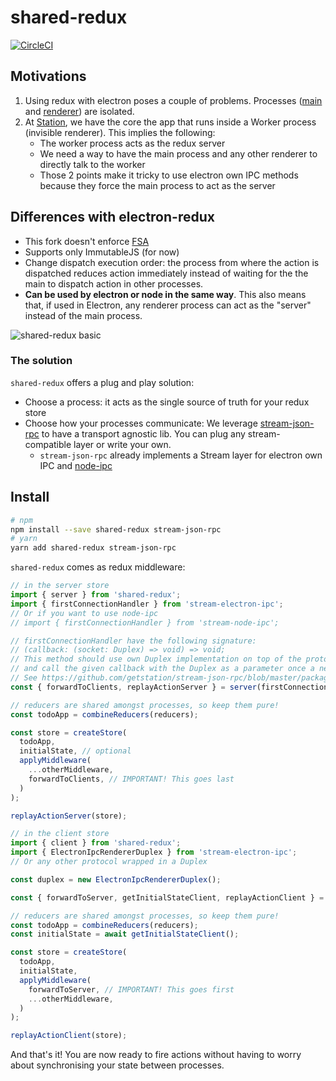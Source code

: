 # shared-redux
[![CircleCI](https://circleci.com/gh/getstation/shared-redux/tree/master.svg?style=svg)](https://circleci.com/gh/getstation/shared-redux/tree/master)

## Motivations
1) Using redux with electron poses a couple of problems. Processes ([main](https://github.com/electron/electron/blob/master/docs/tutorial/quick-start.md#main-process) and [renderer](https://github.com/electron/electron/blob/master/docs/tutorial/quick-start.md#renderer-process)) are isolated.
2) At [Station](https://github.com/getstation), we have the core the app that runs inside a Worker process (invisible renderer). This implies the following:
    - The worker process acts as the redux server
    - We need a way to have the main process and any other renderer to directly talk to the worker
    - Those 2 points make it tricky to use electron own IPC methods because they force the main process to act as the server

## Differences with electron-redux
- This fork doesn't enforce [FSA](https://github.com/acdlite/flux-standard-action#example)
- Supports only ImmutableJS (for now)
- Change dispatch execution order: the process from where the action is dispatched reduces action immediately instead of waiting for the the main to dispatch action in other processes.
- **Can be used by electron or node in the same way**. This also means that, if used in Electron, any renderer process can act as the "server" instead of the main process.

![shared-redux basic](https://user-images.githubusercontent.com/1098371/52342828-ba9cdc00-2a16-11e9-8a82-9dcee4647711.png)

### The solution
`shared-redux` offers a plug and play solution:
  - Choose a process: it acts as the single source of truth for your redux store
  - Choose how your processes communicate: We leverage [stream-json-rpc](https://github.com/getstation/stream-json-rpc) to have a transport agnostic lib. You can plug any stream-compatible layer or write your own.
    - `stream-json-rpc` already implements a Stream layer for electron own IPC and [node-ipc](https://github.com/RIAEvangelist/node-ipc)

## Install

```sh
# npm
npm install --save shared-redux stream-json-rpc
# yarn
yarn add shared-redux stream-json-rpc
```

`shared-redux` comes as redux middleware:

```javascript
// in the server store
import { server } from 'shared-redux';
import { firstConnectionHandler } from 'stream-electron-ipc';
// Or if you want to use node-ipc
// import { firstConnectionHandler } from 'stream-node-ipc';

// firstConnectionHandler have the following signature:
// (callback: (socket: Duplex) => void) => void;
// This method should use own Duplex implementation on top of the protocol you have chosen,
// and call the given callback with the Duplex as a parameter once a new client is connected.
// See https://github.com/getstation/stream-json-rpc/blob/master/packages/stream-electron-ipc/src/index.ts for details.
const { forwardToClients, replayActionServer } = server(firstConnectionHandler);

// reducers are shared amongst processes, so keep them pure!
const todoApp = combineReducers(reducers);

const store = createStore(
  todoApp,
  initialState, // optional
  applyMiddleware(
    ...otherMiddleware,
    forwardToClients, // IMPORTANT! This goes last
  )
);

replayActionServer(store);
```

```javascript
// in the client store
import { client } from 'shared-redux';
import { ElectronIpcRendererDuplex } from 'stream-electron-ipc';
// Or any other protocol wrapped in a Duplex

const duplex = new ElectronIpcRendererDuplex();

const { forwardToServer, getInitialStateClient, replayActionClient } = client(duplex);

// reducers are shared amongst processes, so keep them pure!
const todoApp = combineReducers(reducers);
const initialState = await getInitialStateClient();

const store = createStore(
  todoApp,
  initialState,
  applyMiddleware(
    forwardToServer, // IMPORTANT! This goes first
    ...otherMiddleware,
  )
);

replayActionClient(store);
```

And that's it! You are now ready to fire actions without having to worry about synchronising your state between processes.
